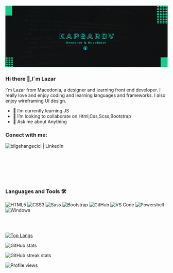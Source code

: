

![Design and Development](https://github.com/kapsarovL/kapsarovL/blob/main/cover%20-%202.png)

### Hi there 👋,I`m Lazar
I`m Lazar from Macedonia, a designer and learning front end developer. I really love and enjoy coding and learning languages and frameworks. I also enjoy wireframing UI design.

- 🌱 I’m currently learning JS 
- 👯 I’m looking to collaborate on Html,Css,Scss,Bootstrap 
- 💬 Ask me about Anything 


### Conect with me:
[<img align="left" alt="bilgehangecici | LinkedIn" height="30px" src="https://www.flaticon.com/svg/static/icons/svg/725/725337.svg"/>][linkedin]
</br>
</br>

</br>
</br>
</br>
</br>

### Languages and Tools 🛠

![HTML5](https://img.shields.io/badge/-HTML5-%23E44D27?style=flat-square&logo=html5&logoColor=ffffff)
![CSS3](https://img.shields.io/badge/-CSS3-%231572B6?style=flat-square&logo=css3)
![Sass](https://img.shields.io/badge/-Sass-%23CC6699?style=flat-square&logo=sass&logoColor=ffffff)
![Bootstrap](https://img.shields.io/badge/-Bootstrap-563D7C?style=flat-square&logo=Bootstrap)
![GitHub](https://img.shields.io/badge/-GitHub-181717?style=flat-square&logo=github)
![VS Code](http://img.shields.io/badge/-VS%20Code-007ACC?style=flat-square&logo=visual-studio-code&logoColor=ffffff)
![Powershell](http://img.shields.io/badge/-Powershell-5391FE?style=flat-square&logo=powershell&logoColor=ffffff)
![Windows](http://img.shields.io/badge/-Windows-0078D6?style=flat-square&logo=windows&logoColor=ffffff)




</br>
</br>



 

[![Top Langs](https://github-readme-stats.vercel.app/api/top-langs/?username=kapsarovL)](https://github.com/anuraghazra/github-readme-stats)

![GitHub stats](https://github-readme-stats.vercel.app/api?username=kapsarovL&show_icons=true)  


![GitHub streak stats](https://github-readme-streak-stats.herokuapp.com/?user=kapsarovL)  

![Profile views](https://gpvc.arturio.dev/kapsarovL)  


[linkedin]: https://www.linkedin.com/in/lazar-kapsarov-b81143188/
